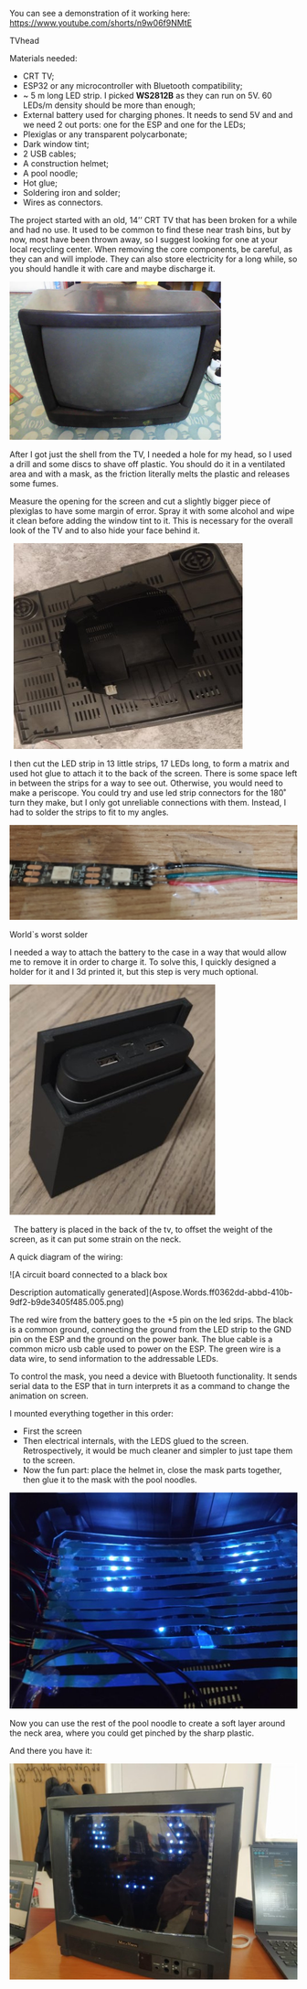 You can see a demonstration of it working here:
https://www.youtube.com/shorts/n9w06f9NMtE

TVhead

Materials needed:

- CRT TV;
- ESP32 or any microcontroller with Bluetooth compatibility;
- ~ 5 m long LED strip. I picked **WS2812B** as they can run on 5V. 60 LEDs/m density should be more than enough;
- External battery used for charging phones. It needs to send 5V and and we need 2 out ports: one for the ESP and one for the LEDs;
- Plexiglas or any transparent polycarbonate;
- Dark window tint;
- 2 USB cables;
- A construction  helmet;
- A pool noodle;
- Hot glue;
- Soldering iron and solder;
- Wires as connectors.

The project started with an old, 14’’ CRT TV that has been broken for a while and had no use. It used to be common to find these near trash bins, but by now, most have been thrown away, so I suggest looking for one at your local recycling center. When removing the core components, be careful, as they can and will implode. They can also store electricity for a long while, so you should handle it with care and maybe discharge it. 

![](Aspose.Words.ff0362dd-abbd-410b-9df2-b9de3405f485.001.png)

After I got just the shell from the TV, I needed a hole for my head, so I used a drill and some discs to shave off plastic. You should do it in a ventilated area and with a mask, as the friction literally melts the plastic and releases some fumes.

Measure the opening for the screen and cut a slightly bigger piece of plexiglas to have some margin of error. Spray it with some alcohol and wipe it clean before adding the window tint to it. This is necessary for the overall look of the TV and to also hide your face behind it.

` `![](Aspose.Words.ff0362dd-abbd-410b-9df2-b9de3405f485.002.jpeg)

I then cut the LED strip in 13 little strips, 17 LEDs long, to form a matrix and used hot glue to attach it to the back of the screen. There is some space left in between the strips for a way to see out. Otherwise, you would need to make a periscope. You could try and use led strip connectors for the 180˚ turn they make, but I only got unreliable connections with them. Instead, I had to solder the strips to fit to my angles.

![](Aspose.Words.ff0362dd-abbd-410b-9df2-b9de3405f485.003.jpeg)

World`s worst solder

I needed a way to attach the battery to the case in a way that would allow me to remove it in order to charge it. To solve this, I quickly designed a holder for it and I 3d printed it, but this step is very much optional.

![](Aspose.Words.ff0362dd-abbd-410b-9df2-b9de3405f485.004.jpeg)

` `The battery is placed in the back of the tv, to offset the weight of the screen, as it can put some strain on the neck.

A quick diagram of the wiring:

![A circuit board connected to a black box

Description automatically generated](Aspose.Words.ff0362dd-abbd-410b-9df2-b9de3405f485.005.png)

The red wire from the battery goes to the +5 pin on the led srips. The black is a common ground, connecting the ground from the LED strip to the GND pin on the ESP and the ground on the power bank. The blue cable is a common micro usb cable used to power on the ESP. The green wire is a data wire, to send information to the addressable LEDs.

To control the mask, you need a device with Bluetooth functionality. It sends serial data to the ESP that in turn interprets it as a command to change the animation on screen.



I mounted everything together in this order: 

- First the screen
- Then electrical internals, with the LEDS glued to the screen. Retrospectively, it would be much cleaner and simpler to just tape them to the screen.
- Now the fun part: place the helmet in, close the mask parts together, then glue it to the mask with the pool noodles.

![](Aspose.Words.ff0362dd-abbd-410b-9df2-b9de3405f485.006.jpeg)

Now you can use the rest of the pool noodle to create a soft layer around the neck area, where you could get pinched by the sharp plastic.





And there you have it:

![](Aspose.Words.ff0362dd-abbd-410b-9df2-b9de3405f485.007.jpeg)
